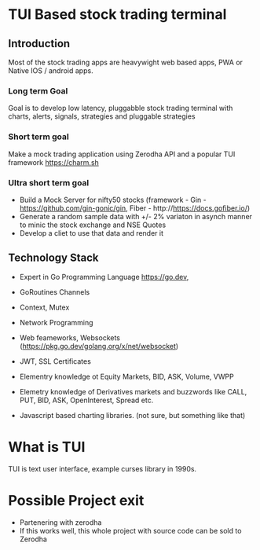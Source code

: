 # TUI Based stock trading terminal

## Introduction 
Most of the stock trading apps are heavywight web based apps, PWA or Native IOS / android apps.

### Long term Goal 
Goal is to develop low latency, pluggabble stock trading terminal with charts, alerts, signals, strategies and pluggable strategies 

### Short term goal
Make a mock trading application using Zerodha API and a popular TUI framework https://charm.sh 

### Ultra short term goal
+ Build a Mock Server for nifty50 stocks (framework - Gin - https://github.com/gin-gonic/gin, Fiber - http://https://docs.gofiber.io/)
+ Generate a random sample data with +/- 2% variaton in asynch manner to minic the stock exchange and NSE Quotes
+ Develop a cliet to use that data and render it
  
## Technology Stack
+ Expert in Go Programming Language https://go.dev,
+   GoRoutines Channels
+   Context, Mutex
+   Network Programming


+ Web feameworks, Websockets (https://pkg.go.dev/golang.org/x/net/websocket) 
+ JWT, SSL Certificates
+ Elementry knowledge ot Equity Markets, BID, ASK, Volume, VWPP
+ Elemetry knowledge of Derivatives markets and buzzwords like CALL, PUT, BID, ASK, OpenInterest, Spread etc.
+ Javascript based charting libraries. (not sure, but something like that)

# What is TUI 
TUI is text user interface, example curses library in 1990s.

# Possible Project exit 
+ Partenering with zerodha 
+ If this works well, this whole project with source code can be sold to Zerodha
